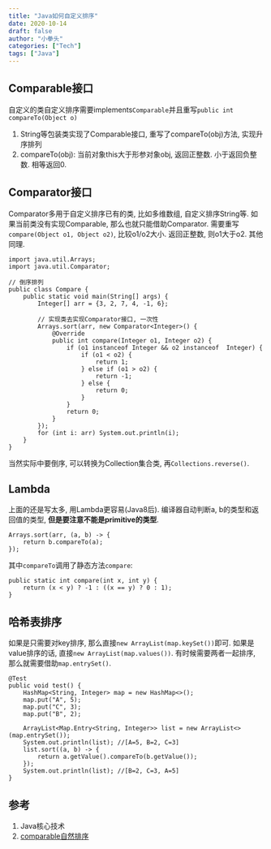 ```yaml
---
title: "Java如何自定义排序"
date: 2020-10-14
draft: false
author: "小拳头"
categories: ["Tech"]
tags: ["Java"]
---
```


## Comparable接口
自定义的类自定义排序需要implements``Comparable``并且重写`public int compareTo(Object o)`
1. String等包装类实现了Comparable接口, 重写了compareTo(obj)方法, 实现升序排列
2. compareTo(obj): 当前对象this大于形参对象obj, 返回正整数. 小于返回负整数. 相等返回0.

## Comparator接口
Comparator多用于自定义排序已有的类, 比如多维数组, 自定义排序String等. 如果当前类没有实现Comparable, 那么也就只能借助Comparator. 需要重写`compare(Object o1, Object o2)`, 比较o1/o2大小. 返回正整数, 则o1大于o2. 其他同理. 

```
import java.util.Arrays;
import java.util.Comparator;

// 倒序排列
public class Compare {
    public static void main(String[] args) {
        Integer[] arr = {3, 2, 7, 4, -1, 6};

        // 实现类去实现Comparator接口, 一次性
        Arrays.sort(arr, new Comparator<Integer>() {
            @Override
            public int compare(Integer o1, Integer o2) {
                if (o1 instanceof Integer && o2 instanceof  Integer) {
                    if (o1 < o2) {
                        return 1;
                    } else if (o1 > o2) {
                        return -1;
                    } else {
                        return 0;
                    }
                }
                return 0;
            }
        });
        for (int i: arr) System.out.println(i);
    }
}
```

当然实际中要倒序, 可以转换为Collection集合类, 再`Collections.reverse()`.

## Lambda
上面的还是写太多, 用Lambda更容易(Java8后). 编译器自动判断a, b的类型和返回值的类型, **但是要注意不能是primitive的类型**.
```
Arrays.sort(arr, (a, b) -> {
    return b.compareTo(a);
});
```

其中`compareTo`调用了静态方法`compare`:
```
public static int compare(int x, int y) {
    return (x < y) ? -1 : ((x == y) ? 0 : 1);
}
```

## 哈希表排序
如果是只需要对key排序, 那么直接`new ArrayList(map.keySet())`即可. 如果是value排序的话, 直接`new ArrayList(map.values())`. 有时候需要两者一起排序, 那么就需要借助`map.entrySet()`.
```
@Test
public void test() {
    HashMap<String, Integer> map = new HashMap<>();
    map.put("A", 5);
    map.put("C", 3);
    map.put("B", 2);

    ArrayList<Map.Entry<String, Integer>> list = new ArrayList<>(map.entrySet());
    System.out.println(list); //[A=5, B=2, C=3]
    list.sort((a, b) -> {
        return a.getValue().compareTo(b.getValue());
    });
    System.out.println(list); //[B=2, C=3, A=5]
}
```

## 参考
1. Java核心技术
2. [comparable自然排序](https://www.bilibili.com/video/BV1Kb411W75N?p=491)